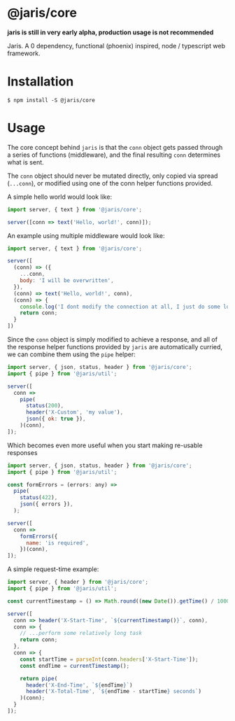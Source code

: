 # @jaris/core

**jaris is still in very early alpha, production usage is not recommended**

Jaris. A 0 dependency, functional (phoenix) inspired, node / typescript web framework.

# Installation

```
$ npm install -S @jaris/core
```

# Usage

The core concept behind `jaris` is that the `conn` object gets passed through a series of functions (middleware), and the final resulting `conn` determines what is sent.

The `conn` object should never be mutated directly, only copied via spread (`...conn`), or modified using one of the conn helper functions provided.

A simple hello world would look like:

```javascript
import server, { text } from '@jaris/core';

server([conn => text('Hello, world!', conn)]);
```

An example using multiple middleware would look like:

```javascript
import server, { text } from '@jaris/core';

server([
  (conn) => ({
    ...conn,
    body: 'I will be overwritten',
  }),
  (conn) => text('Hello, world!', conn),
  (conn) => {
    console.log('I dont modify the connection at all, I just do some logging'),
    return conn;
  }
])
```

Since the `conn` object is simply modified to achieve a response, and all of the response helper functions provided by `jaris` are automatically curried, we can combine them using the `pipe` helper:

```javascript
import server, { json, status, header } from '@jaris/core';
import { pipe } from '@jaris/util';

server([
  conn =>
    pipe(
      status(200),
      header('X-Custom', 'my value'),
      json({ ok: true }),
    )(conn),
]);
```

Which becomes even more useful when you start making re-usable responses

```javascript
import server, { json, status, header } from '@jaris/core';
import { pipe } from '@jaris/util';

const formErrors = (errors: any) =>
  pipe(
    status(422),
    json({ errors }),
  );

server([
  conn =>
    formErrors({
      name: 'is required',
    })(conn),
]);
```

A simple request-time example:

```javascript
import server, { header } from '@jaris/core';
import { pipe } from '@jaris/util';

const currentTimestamp = () => Math.round((new Date()).getTime() / 1000);

server([
  conn => header('X-Start-Time', `${currentTimestamp()}`, conn),
  conn => {
    // ...perform some relatively long task
    return conn;
  },
  conn => {
    const startTime = parseInt(conn.headers['X-Start-Time']);
    const endTime = currentTimestamp();

    return pipe(
      header('X-End-Time', `${endTime}`)
      header('X-Total-Time', `${endTime - startTime} seconds`)
    )(conn);
  }
]);
```
